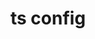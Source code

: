 <!--
 * @Author: shgopher shgopher@gmail.com
 * @Date: 2024-01-24 00:20:11
 * @LastEditors: shgopher shgopher@gmail.com
 * @LastEditTime: 2024-01-24 00:20:17
 * @FilePath: /TSFamily/ts/tsconfig/README.md
 * @Description: 
 * 
 * Copyright (c) 2024 by shgopher, All Rights Reserved. 
-->
# ts config